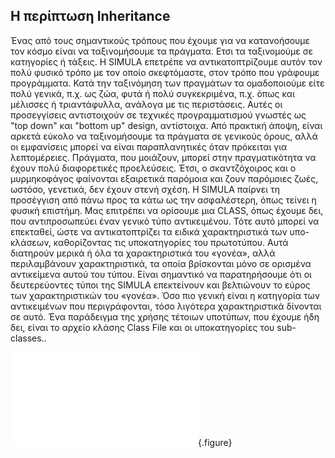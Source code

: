 
## Η περίπτωση Inheritance

Ένας από τους σημαντικούς τρόπους που έχουμε για να κατανοήσουμε τον κόσμο είναι να ταξινομήσουμε τα πράγματα. Eτσι τα ταξινομούμε σε κατηγορίες ή τάξεις. Η SIMULA επετρέπε να αντικατοπτρίζουμε αυτόν τον πολύ φυσικό τρόπο με τον οποίο σκεφτόμαστε,  στον τρόπο που γράφουμε προγράμματα. Κατά την ταξινόμηση των πραγμάτων τα ομαδοποιούμε είτε πολύ γενικά, π.χ. ως ζώα, φυτά ή πολύ συγκεκριμένα, π.χ. όπως και μέλισσες ή τριαντάφυλλα, ανάλογα με τις περιστάσεις. Αυτές οι προσεγγίσεις αντιστοιχούν σε τεχνικές προγραμματισμού γνωστές ως "top down" και "bottom up" design, αντίστοιχα. Από πρακτική άποψη, είναι αρκετά εύκολο να ταξινομήσουμε τα πράγματα σε γενικούς όρους, αλλά οι εμφανίσεις μπορεί να είναι παραπλανητικές όταν πρόκειται για λεπτομέρειες. Πράγματα, που μοιάζουν, μπορεί στην πραγματικότητα να έχουν πολύ διαφορετικές προελεύσεις. Έτσι, ο σκαντζόχοιρος και ο μυρμηκοφάγος φαίνονται εξαιρετικά παρόμοια και ζουν παρόμοιες ζωές, ωστόσο, γενετικά, δεν έχουν στενή σχέση. Η SIMULA παίρνει τη προσέγγιση από πάνω προς τα κάτω ως την ασφαλέστερη, όπως τείνει η φυσική επιστήμη. Μας επιτρέπει να ορίσουμε  μια CLASS, όπως έχουμε δει, που αντιπροσωπεύει έναν γενικό τύπο αντικειμένου. Τότε αυτό μπορεί να επεκταθεί, ώστε να αντικατοπτρίζει τα ειδικά χαρακτηριστικά των υπο-κλάσεων, καθορίζοντας τις υποκατηγορίες του πρωτοτύπου. Αυτά διατηρούν μερικά ή όλα τα χαρακτηριστικά του «γονέα», αλλά περιλαμβάνουν χαρακτηριστικά, τα οποία βρίσκονται μόνο σε ορισμένα αντικείμενα αυτού του τύπου. Είναι σημαντικό να παρατηρήσουμε ότι οι δευτερεύοντες τύποι της SIMULA επεκτείνουν και βελτιώνουν το εύρος των χαρακτηριστικών του «γονέα». Όσο πιο γενική είναι η κατηγορία των αντικειμένων που περιγράφονται, τόσο λιγότερα χαρακτηριστικά δίνονται σε αυτό. Ένα παράδειγμα της χρήσης τέτοιων υποτύπων, που έχουμε ήδη δει, είναι το αρχείο κλάσης Class File  και οι υποκατηγορίες του sub-classes..

![](simula-language.md){.figure}

